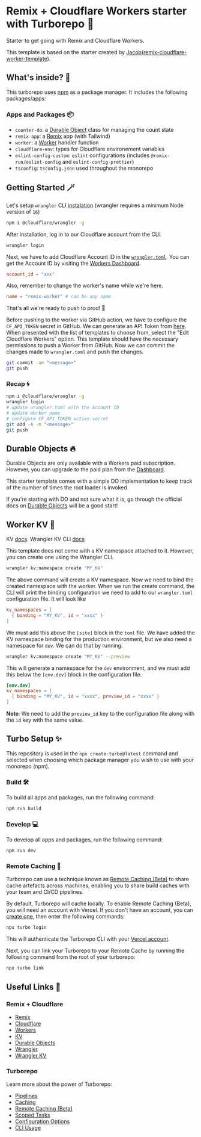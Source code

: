 # Remix + Cloudflare Workers starter with Turborepo 🚀

Starter to get going with Remix and Cloudflare Workers.

This template is based on the starter created by [Jacob](https://github.com/jacob-ebey)([remix-cloudflare-worker-template](https://github.com/jacob-ebey/remix-cloudflare-worker-template/)).

## What's inside? 👀

This turborepo uses [npm](https://www.npmjs.com/) as a package manager. It includes the following packages/apps:

### Apps and Packages 📦

- `counter-do`: a [Durable Object](https://developers.cloudflare.com/workers/runtime-apis/durable-objects) class for managing the count state
- `remix-app`: a [Remix](https://remix.run) app (with Tailwind)
- `worker`: a [Worker](https://developers.cloudflare.com/workers) handler function
- `cloudflare-env`: types for Cloudflare environement variables
- `eslint-config-custom`: `eslint` configurations (includes `@remix-run/eslint-config` and `eslint-config-prettier`)
- `tsconfig`: `tsconfig.json` used throughout the monorepo

## Getting Started 🪄

Let's setup `wrangler` CLI [instalation](https://github.com/cloudflare/wrangler#installation) (wrangler requires a minimum Node version of `16`)

```sh
npm i @cloudflare/wrangler -g
```

After installation, log in to our Cloudflare account from the CLI.

```sh
wrangler login
```

Next, we have to add Cloudflare Account ID in the [`wrangler.toml`](./packages/worker/wrangler.toml). You can get the Account ID by visiting the [Workers Dashboard](https://dash.cloudflare.com).

```toml
account_id = "xxx"
```

Also, remember to change the worker's name while we're here.

```toml
name = "remix-worker" # can be any name
```

That's all we're ready to push to prod! 🚀

Before pushing to the worker via GitHub action, we have to configure the `CF_API_TOKEN` secret in GitHub. We can generate an API Token from [here](https://dash.cloudflare.com/profile/api-tokens). When presented with the list of templates to choose from, select the "Edit Cloudflare Workers" option. This template should have the necessary permissions to push a Worker from GitHub. Now we can commit the changes made to `wrangler.toml` and push the changes.

```sh
git commit -am "<message>"
git push
```

### Recap 🌀

```sh
npm i @cloudflare/wrangler -g
wrangler login
# update wrangler.toml with the Account ID
# update Worker name
# configure CF_API_TOKEN action secret
git add -A -m "<message>"
git push
```

## Durable Objects 🔥

Durable Objects are only available with a Workers paid subscription. However, you can upgrade to the paid plan from the [Dashboard](https://dash.cloudflare.com).

This starter template comes with a simple DO implementation to keep track of the number of times the root loader is invoked.

If you're starting with DO and not sure what it is, go through the official docs on [Durable Objects](https://remix.run/docs/en/v1/api/conventions#page-context-in-meta-function) will be a good start!

## Worker KV 📒

KV [docs](https://developers.cloudflare.com/workers/runtime-apis/kv/).
Wrangler KV CLI [docs](https://developers.cloudflare.com/workers/wrangler/workers-kv/)

This template does not come with a KV namespace attached to it. However, you can create one using the Wrangler CLI.

```sh
wrangler kv:namespace create "MY_KV"
```

The above command will create a KV namespace. Now we need to bind the created namespace with the worker. When we run the create command, the CLI will print the binding configuration we need to add to our `wrangler.toml` configuration file. It will look like

```toml
kv_namespaces = [
  { binding = "MY_KV", id = "xxxx" }
]
```

We must add this above the `[site]` block in the `toml` file. We have added the KV namespace binding for the production environment, but we also need a namespace for `dev`. We can do that by running.

```sh
wrangler kv:namespace create "MY_KV" --preview
```

This will generate a namespace for the `dev` environment, and we must add this below the `[env.dev]` block in the configuration file.

```toml
[env.dev]
kv_namespaces = [
  { binding = "MY_KV", id = "xxxx", preview_id = "xxxx" }
]
```

**Note**: We need to add the `preview_id` key to the configuration file along with the `id` key with the same value.

## Turbo Setup ✨

This repository is used in the `npx create-turbo@latest` command and selected when choosing which package manager you wish to use with your monorepo (npm).

### Build 🛠

To build all apps and packages, run the following command:

```sh
npm run build
```

### Develop 💻

To develop all apps and packages, run the following command:

```sh
npm run dev
```

### Remote Caching 💽

Turborepo can use a technique known as [Remote Caching (Beta)](https://turborepo.org/docs/core-concepts/remote-caching) to share cache artefacts across machines, enabling you to share build caches with your team and CI/CD pipelines.

By default, Turborepo will cache locally. To enable Remote Caching (Beta), you will need an account with Vercel. If you don't have an account, you can [create one](https://vercel.com/signup), then enter the following commands:

```sh
npx turbo login
```

This will authenticate the Turborepo CLI with your [Vercel account](https://vercel.com/docs/concepts/personal-accounts/overview).

Next, you can link your Turborepo to your Remote Cache by running the following command from the root of your turborepo:

```sh
npx turbo link
```

## Useful Links 🔗

### Remix + Cloudflare

- [Remix](https://remix.run/docs/en/v1)
- [Cloudflare](https://www.cloudflare.com)
- [Workers](https://developers.cloudflare.com/workers/)
- [KV](https://developers.cloudflare.com/workers/runtime-apis/kv/)
- [Durable Objects](https://developers.cloudflare.com/workers/runtime-apis/durable-objects/)
- [Wrangler](https://developers.cloudflare.com/workers/wrangler/)
- [Wrangler KV](https://developers.cloudflare.com/workers/wrangler/workers-kv/)

### Turborepo

Learn more about the power of Turborepo:

- [Pipelines](https://turborepo.org/docs/core-concepts/pipelines)
- [Caching](https://turborepo.org/docs/core-concepts/caching)
- [Remote Caching (Beta)](https://turborepo.org/docs/core-concepts/remote-caching)
- [Scoped Tasks](https://turborepo.org/docs/core-concepts/scopes)
- [Configuration Options](https://turborepo.org/docs/reference/configuration)
- [CLI Usage](https://turborepo.org/docs/reference/command-line-reference)
